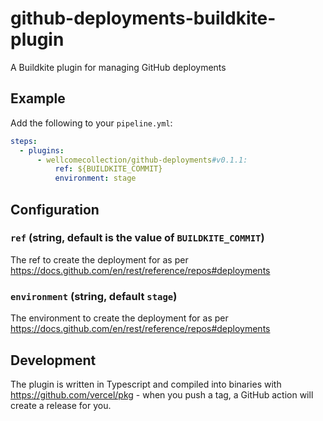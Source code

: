 # github-deployments-buildkite-plugin

A Buildkite plugin for managing GitHub deployments

## Example

Add the following to your `pipeline.yml`:

```yml
steps:
  - plugins:
      - wellcomecollection/github-deployments#v0.1.1:
          ref: ${BUILDKITE_COMMIT}
          environment: stage
```

## Configuration

### `ref` (string, default is the value of `BUILDKITE_COMMIT`)

The ref to create the deployment for as per https://docs.github.com/en/rest/reference/repos#deployments

### `environment` (string, default `stage`)

The environment to create the deployment for as per https://docs.github.com/en/rest/reference/repos#deployments

## Development

The plugin is written in Typescript and compiled into binaries with https://github.com/vercel/pkg - when you push a tag, a GitHub action will create a release for you.
